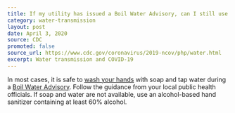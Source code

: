 ```yaml
---
title: If my utility has issued a Boil Water Advisory, can I still use tap water to wash my hands?
category: water-transmission
layout: post
date: April 3, 2020
source: CDC
promoted: false
source_url: https://www.cdc.gov/coronavirus/2019-ncov/php/water.html
excerpt: Water transmission and COVID-19
---
```


In most cases, it is safe to [wash your hands](https://www.cdc.gov/handwashing/index.html) with soap and tap water during a [Boil Water Advisory](https://www.cdc.gov/healthywater/emergency/drinking/drinking-water-advisories/boil-water-advisory.html). Follow the guidance from your local public health officials. If soap and water are not available, use an alcohol-based hand sanitizer containing at least 60% alcohol.
